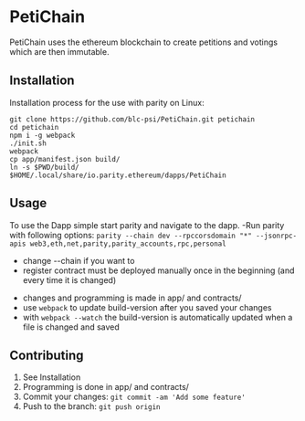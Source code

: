 # PetiChain
PetiChain uses the ethereum blockchain to create petitions and votings which are then immutable.
## Installation
Installation process for the use with parity on Linux:
```
git clone https://github.com/blc-psi/PetiChain.git petichain
cd petichain
npm i -g webpack
./init.sh
webpack
cp app/manifest.json build/
ln -s $PWD/build/ $HOME/.local/share/io.parity.ethereum/dapps/PetiChain
```

## Usage
To use the Dapp simple start parity and navigate to the dapp.
-Run parity with following options: `parity --chain dev --rpccorsdomain "*" --jsonrpc-apis web3,eth,net,parity,parity_accounts,rpc,personal`
- change --chain if you want to
- register contract must be deployed manually once in the beginning (and every time it is changed)
<!-- - In case XMLHttpRequest fails to connect, use parity with this option: `--rpccorsdomain "*"`
- for use of personal API use option `--jsonrpc-api personal` -->
- changes and programming is made in app/ and contracts/
- use `webpack` to update build-version after you saved your changes
- with `webpack --watch` the build-version is automatically updated when a file is changed and saved

## Contributing
1. See Installation
2. Programming is done in app/ and contracts/
3. Commit your changes: `git commit -am 'Add some feature'`
4. Push to the branch: `git push origin`
